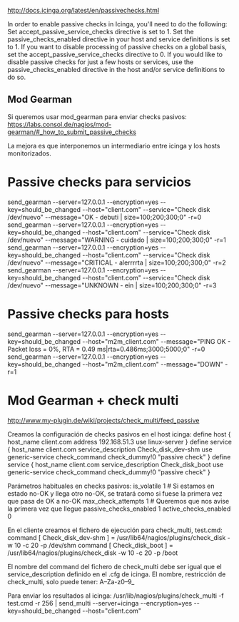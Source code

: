 http://docs.icinga.org/latest/en/passivechecks.html

In order to enable passive checks in Icinga, you'll need to do the following:
  Set accept_passive_service_checks directive is set to 1.
  Set the passive_checks_enabled directive in your host and service definitions is set to 1.
  If you want to disable processing of passive checks on a global basis, set the accept_passive_service_checks directive to 0.
  If you would like to disable passive checks for just a few hosts or services, use the passive_checks_enabled directive in the host and/or service definitions to do so.


## Mod Gearman ##
Si queremos usar mod_gearman para enviar checks pasivos:
https://labs.consol.de/nagios/mod-gearman/#_how_to_submit_passive_checks

La mejora es que interponemos un intermediario entre icinga y los hosts monitorizados.


# Passive checks para servicios
send_gearman --server=127.0.0.1 --encryption=yes --key=should_be_changed --host="client.com" --service="Check disk /dev/nuevo" --message="OK - debuti | size=100;200;300;0" -r=0
send_gearman --server=127.0.0.1 --encryption=yes --key=should_be_changed --host="client.com" --service="Check disk /dev/nuevo" --message="WARNING - cuidado | size=100;200;300;0" -r=1
send_gearman --server=127.0.0.1 --encryption=yes --key=should_be_changed --host="client.com" --service="Check disk /dev/nuevo" --message="CRITICAL - alerrrrta | size=100;200;300;0" -r=2
send_gearman --server=127.0.0.1 --encryption=yes --key=should_be_changed --host="client.com" --service="Check disk /dev/nuevo" --message="UNKNOWN - ein | size=100;200;300;0" -r=3

# Passive checks para hosts
send_gearman --server=127.0.0.1 --encryption=yes --key=should_be_changed --host="m2m_client.com" --message="PING OK - Packet loss = 0%, RTA = 0.49 ms|rta=0.486ms;3000;5000;0" -r=0
send_gearman --server=127.0.0.1 --encryption=yes --key=should_be_changed --host="m2m_client.com" --message="DOWN" -r=1



# Mod Gearman + check multi #
http://www.my-plugin.de/wiki/projects/check_multi/feed_passive

Creamos la configuración de checks pasivos en el host icinga:
  define host {
          host_name                      client.com
          address                        192.168.51.3
          use                            linux-server
  }
  define service {
          host_name                      client.com
          service_description            Check_disk_dev-shm
          use                            generic-service
          check_command                  check_dummy!0 "passive check"
  }
  define service {
          host_name                      client.com
          service_description            Check_disk_boot
          use                            generic-service
          check_command                  check_dummy!0 "passive check"
  }

Parámetros habituales en checks pasivos:
is_volatile                     1 # Si estamos en estado no-OK y llega otro no-OK, se tratará como si fuese la primera vez que pasa de OK a no-OK
max_check_attempts              1 # Queremos que nos avise la primera vez que llegue
passive_checks_enabled          1
active_checks_enabled           0


En el cliente creamos el fichero de ejecución para check_multi, test.cmd:
  command [ Check_disk_dev-shm ] = /usr/lib64/nagios/plugins/check_disk -w 10 -c 20 -p /dev/shm
  command [ Check_disk_boot ] = /usr/lib64/nagios/plugins/check_disk -w 10 -c 20 -p /boot

El nombre del command del fichero de check_multi debe ser igual que el service_description definido en el .cfg de icinga.
El nombre, restricción de check_multi, solo puede tener: A–Za-z0–9_

Para enviar los resultados al icinga:
/usr/lib/nagios/plugins/check_multi -f test.cmd -r 256 | send_multi --server=icinga --encryption=yes --key=should_be_changed --host="client.com"

